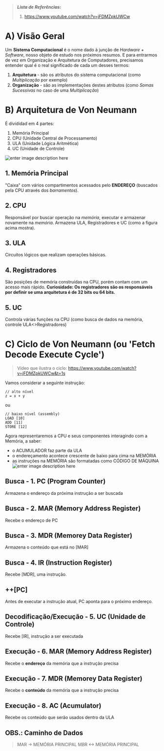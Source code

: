 >  ***Lista de Referências:***
> 1. https://www.youtube.com/watch?v=jFDMZpkUWCw

# A) Visão Geral
Um **Sistema Computacional** é o nome dado à junção de *Hardware + Software*, nosso objeto de estudo nos próximos resumos.
E para entrarmos de vez em Organização e Arquitetura de Computadores, precisamos entender qual é o real significado de cada um desses termos:
1. **Arquitetura** - são os atributos do sistema computacional (como *Multiplicação* por exemplo)
2. **Organização** - são as implementações destes atributos (como *Somas Sucessivas* no caso de uma *Multiplicação*)

# B) Arquitetura de Von Neumann
É divididad em 4 partes:
1. Memória Principal
2. CPU (Unidade Central de Processamento)
3. ULA (Unidade Lógica Aritmética)
4. UC (Unidade de Controle)

![enter image description here](https://lh3.googleusercontent.com/y0w24tNfdIknjIgZG4-5JnMBEVvltgYt7WEnLa-pVgTEKnVmvXlYYPMcLQJxB_mpq084i3PGYaYD "Foto da Arquitetura de Von Neumann")

## 1. Memória Principal
"Caixa" com vários compartimentos acessados pelo **ENDEREÇO** (buscados pela CPU através dos *barramentos*).
## 2. CPU
Responsável por buscar operação na *memória*, executar e armazenar novamente na *memória*. Armazena ULA, Registradores e UC (como a figura acima mostra).
## 3. ULA 
Circuitos lógicos que realizam operações básicas.
## 4. Registradores
São posições de memória construídas na CPU, porém contam com um acesso mais rápido.
**Curiosidade: Os registradores são os responsáveis por definir se uma arquitetura é de 32 bits ou 64 bits.**
## 5. UC
Controla várias funções na CPU (como busca de dados na memória, controle ULA<>Registradores)

# C) Ciclo de Von Neumann (ou 'Fetch Decode Execute Cycle')
> Vídeo que ilustra o ciclo: https://www.youtube.com/watch?v=jFDMZpkUWCw&t=1s

Vamos considerar a seguinte instrução:
```
// alto nível
z = x + y
```
ou
```
// baixo nível (assembly)
LOAD [10]
ADD [11]
STORE [12]
```
Agora representaremos a CPU e seus componentes interagindo com a Memória, a saber:
- o ACUMULADOR faz parte da ULA
- o endereçamento acontece crescente de baixo para cima na MEMÓRIA
- as instruções na MEMÓRIA são formatadas como CÓDIGO DE MÁQUINA
![enter image description here](https://lh3.googleusercontent.com/F6tsiBKGILEkLuquHWygt3UzD9YSSgm49mpZkvDQbqnpPzYoj9KhnsvxeSe4-ky8tQZUGUJs0Plx)

## Busca - 1. PC (Program Counter)
Armazena o endereço da próxima instrução a ser buscada
## Busca - 2. MAR (Memory Address Register)
Recebe o endereço de PC
## Busca - 3. MDR (Memorey Data Register)
Armazena o conteúdo que está no [MAR]
## Busca - 4. IR (Instruction Register)
Recebe [MDR], uma instrução.
## ++[PC]
Antes de executar a instrução atual, PC aponta para o próximo endereço.
## Decodificação/Execução - 5. UC (Unidade de Controle)
Recebe [IR], instrução a ser executada
## Execução - 6. MAR (Memory Address Register)
Recebe o **endereço** da memória que a instrução precisa 
## Execução - 7. MDR (Memorey Data Register)
Recebe o **conteúdo** da memória que a instrução precisa 
## Execução - 8. AC (Acumulator)
Recebe os conteúdo que serão usados dentro da ULA
## OBS.: Caminho de Dados
> MAR -> MEMÓRIA PRINCIPAL
> MBR <-> MEMÓRIA PRINCIPAL
<!--stackedit_data:
eyJoaXN0b3J5IjpbLTUyNDE2MTQ0NCwxMTg3MTc0NjIzXX0=
-->